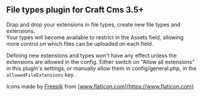 ## File types plugin for Craft Cms 3.5+

Drap and drop your extensions in file types, create new file types and extensions.  
Your types will become available to restrict in the Assets field, allowing more control on which files can be uploaded on each field.

Defining new extensions and types won't have any effect unless the extensions are allowed in the config. Either switch on "Allow all extensions" in this plugin's settings, or manually allow them in config/general.php, in the `allowedFileExtensions` key.

Icons made by [Freepik](https://www.freepik.com) from [www.flaticon.com](https://www.flaticon.com)
